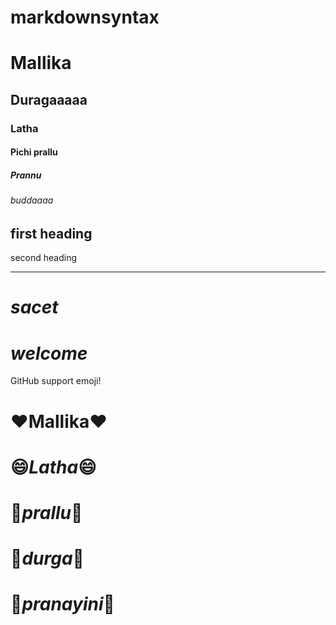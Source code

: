 # markdownsyntax
# Mallika
## Duragaaaaa
### Latha
#### Pichi prallu
##### Prannu
###### buddaaaa
first heading
---------
second heading 
*********
# ***sacet***
# _welcome_
GitHub support emoji!
# :heart:**Mallika**:heart:
# :smile:*Latha*:smile:
# :tada:*prallu*:tada:
# :rose:*durga*:rose:
# :rose:*pranayini*:rose:
